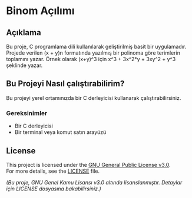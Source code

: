 # Binom Açılımı
## Açıklama

Bu proje, C programlama dili kullanılarak geliştirilmiş basit bir uygulamadır. 
Projede verilen (x + y)n formatında yazılmış bir polinoma göre terimlerin toplamını yazar.
Örnek olarak (x+y)^3 için x^3 + 3x^2*y + 3xy^2 + y^3 şeklinde yazar.

## Bu Projeyi Nasıl çalıştırabilirim?

Bu projeyi yerel ortamınızda bir C derleyicisi kullanarak çalıştırabilirsiniz. 

### Gereksinimler

- Bir C derleyicisi
- Bir terminal veya komut satırı arayüzü

## License

This project is licensed under the [GNU General Public License v3.0](https://www.gnu.org/licenses/gpl-3.0.html).  
For more details, see the [LICENSE](LICENSE) file.

_(Bu proje, GNU Genel Kamu Lisansı v3.0 altında lisanslanmıştır. Detaylar için LICENSE dosyasına bakabilirsiniz.)_
